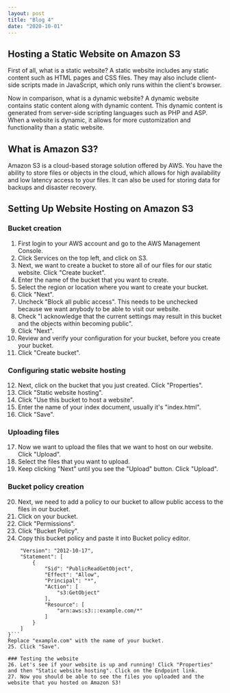 ```yaml
---
layout: post
title: "Blog 4"
date: "2020-10-01"
---
```


## Hosting a Static Website on Amazon S3

First of all, what is a static website? A static website includes any static content such as HTML pages and CSS files. They may also include client-side scripts made in JavaScript, which only runs within the client's browser.

Now in comparison, what is a dynamic website? A dynamic website contains static content along with dynamic content. This dynamic content is generated from server-side scripting languages such as PHP and ASP. When a website is dynamic, it allows for more customization and functionality than a static website.

## What is Amazon S3?

Amazon S3 is a cloud-based storage solution offered by AWS. You have the ability to store files or objects in the cloud, which allows for high availability and low latency access to your files. It can also be used for storing data for backups and disaster recovery.

## Setting Up Website Hosting on Amazon S3
### Bucket creation
1. First login to your AWS account and go to the AWS Management Console.
2. Click Services on the top left, and click on S3.
3. Next, we want to create a bucket to store all of our files for our static website. Click "Create bucket".
4. Enter the name of the bucket that you want to create.
5. Select the region or location where you want to create your bucket.
6. Click "Next".
7. Uncheck "Block all public access". This needs to be unchecked because we want anybody to be able to visit our website.
8. Check "I acknowledge that the current settings may result in this bucket and the objects within becoming public".
9. Click "Next".
10. Review and verify your configuration for your bucket, before you create your bucket.
11. Click "Create bucket".

### Configuring static website hosting
12. Next, click on the bucket that you just created. Click "Properties".
13. Click "Static website hosting".
14. Click "Use this bucket to host a website".
15. Enter the name of your index document, usually it's "index.html".
16. Click "Save".

### Uploading files
17. Now we want to upload the files that we want to host on our website. Click "Upload".
18. Select the files that you want to upload.
19. Keep clicking "Next" until you see the "Upload" button. Click "Upload".

### Bucket policy creation
20. Next, we need to add a policy to our bucket to allow public access to the files in our bucket. 
21. Click on your bucket.
22. Click "Permissions".
23. Click "Bucket Policy".
24. Copy this bucket policy and paste it into Bucket policy editor.
```{
    "Version": "2012-10-17",
    "Statement": [
        {
            "Sid": "PublicReadGetObject",
            "Effect": "Allow",
            "Principal": "*",
            "Action": [
                "s3:GetObject"
            ],
            "Resource": [
                "arn:aws:s3:::example.com/*"
            ]
        }
    ]
}```
Replace "example.com" with the name of your bucket.
25. Click "Save".

### Testing the website
26. Let's see if your website is up and running! Click "Properties" and then "Static website hosting". Click on the Endpoint link.
27. Now you should be able to see the files you uploaded and the website that you hosted on Amazon S3!







